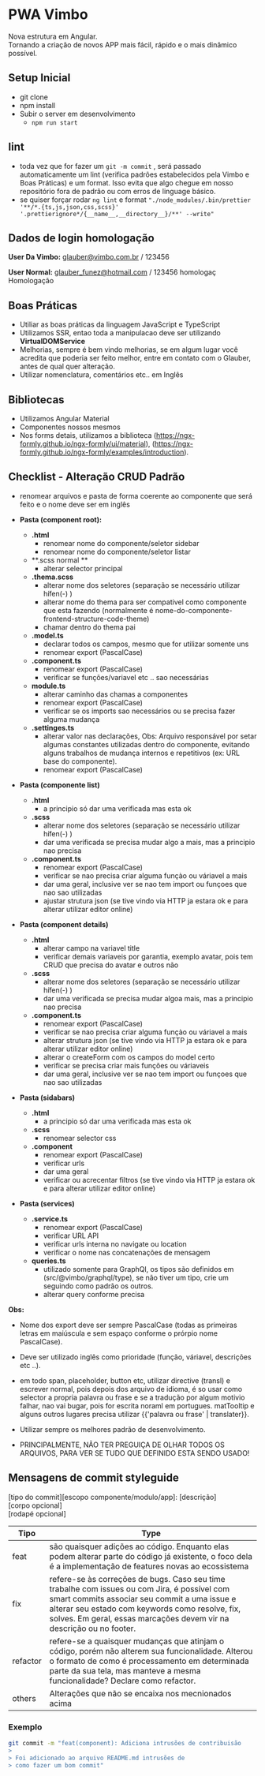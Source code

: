 # PWA Vimbo

Nova estrutura em Angular.<br>
Tornando a criação de novos APP mais fácil, rápido e o mais dinâmico possível.

## Setup Inicial

-   git clone
-   npm install
-   Subir o server em desenvolvimento
    -   `npm run start`

## lint

-   toda vez que for fazer um `git -m commit` , será passado automaticamente um lint (verifica padrões estabelecidos pela Vimbo e Boas Práticas) e um format.
    Isso evita que algo chegue em nosso repositório fora de padrão ou com erros de linguage básico.
-   se quiser forçar rodar `ng lint` e format `"./node_modules/.bin/prettier '**/*.{ts,js,json,css,scss}' '.prettierignore*/{__name__,__directory__}/**' --write"`

## Dados de login homologação

**User Da Vimbo:**
glauber@vimbo.com.br / 123456

**User Normal:**
glauber_funez@hotmail.com / 123456 homologaç Homologação

## Boas Práticas

-   Utiliar as boas práticas da linguagem JavaScript e TypeScript
-   Utilizamos SSR, entao toda a manipulacao deve ser utilizando **VirtualDOMService**
-   Melhorias, sempre é bem vindo melhorias, se em algum lugar você acredita que poderia ser feito melhor, entre em contato com o Glauber, antes de qual quer alteração.
-   Utilizar nomenclatura, comentários etc.. em Inglês

## Bibliotecas

-   Utilizamos Angular Material
-   Componentes nossos mesmos
-   Nos forms detais, utilizamos a biblioteca (https://ngx-formly.github.io/ngx-formly/ui/material), (https://ngx-formly.github.io/ngx-formly/examples/introduction).

## Checklist - Alteração CRUD Padrão

- renomear arquivos e pasta de forma coerente ao componente que será feito e o nome deve ser em inglês

- **Pasta (component root):**
	- **.html**
		- renomear nome do componente/seletor sidebar
		- renomear nome do componente/seletor listar
	- **.scss normal **
		- alterar selector principal
	- **.thema.scss**
		- alterar nome dos seletores (separação se necessário utilizar hífen(-) )
		- alterar nome do thema para ser compativel como componente que esta fazendo (normalmente é nome-do-componente-frontend-structure-code-theme)
		- chamar dentro do thema pai
	- **.model.ts**
		- declarar todos os campos, mesmo que for utilizar somente uns
		- renomear export (PascalCase)
	- **.component.ts**
		- renomear export (PascalCase)
		- verificar se funções/variavel etc .. sao necessárias
	- **module.ts**
		- alterar caminho das chamas a componentes
		- renomear export (PascalCase)
		- verificar se os imports sao necessários ou se precisa fazer alguma mudança
	- **.settinges.ts**
		- alterar valor nas declarações, Obs: Arquivo responsável por setar algumas constantes utilizadas dentro do componente, evitando alguns trabalhos de mudança internos e repetitivos (ex: URL base do componente).
		- renomear export (PascalCase)


- **Pasta (componente list)**
	- **.html**
		- a principio só dar uma verificada mas esta ok
	- **.scss**
		- alterar nome dos seletores (separação se necessário utilizar hífen(-) )
		- dar uma verificada se precisa mudar algo a mais, mas a principio nao precisa
	- **.component.ts**
		- renomear export (PascalCase)
		- verificar se nao precisa criar alguma funçào ou váriavel a mais
		- dar uma geral, inclusive ver se nao tem import ou funçoes que nao sao utilizadas
		- ajustar strutura json (se tive vindo via HTTP ja estara ok e para alterar utilizar editor online)


- **Pasta (component details)**
	- **.html**
		- alterar campo na variavel title
		- verificar demais variaveis por garantia, exemplo avatar, pois tem CRUD que precisa do avatar e outros não
	- **.scss**
		- alterar nome dos seletores (separação se necessário utilizar hífen(-) )
		- dar uma verificada se precisa mudar algoa mais, mas a principio nao precisa
	- **.component.ts**
		- renomear export (PascalCase)
		- verificar se nao precisa criar alguma funçào ou váriavel a mais
		- alterar strutura json (se tive vindo via HTTP ja estara ok e para alterar utilizar editor online)
		- alterar o createForm com os campos do model certo
		- verificar se precisa criar mais funções ou váriaveis
		- dar uma geral, inclusive ver se nao tem import ou funçoes que nao sao utilizadas


- **Pasta (sidabars)**
	- **.html** 
		- a principio só dar uma verificada mas esta ok
	- **.scss**
		- renomear selector css
	- **.component**
		- renomear export (PascalCase)
		- verificar urls
		- dar uma geral
		- verificar ou acrecentar filtros (se tive vindo via HTTP ja estara ok e para alterar utilizar editor online)
		
		
- **Pasta (services)**
	- **.service.ts**
		- renomear export (PascalCase)
		- verificar URL API
		- verificar urls interna no navigate ou location
		- verificar o nome nas concatenações de mensagem
	- **queries.ts**
		- utilizado somente para GraphQl, os tipos são definidos em (src/@vimbo/graphql/type), se não tiver um tipo, crie um seguindo como padrão os outros.
		- alterar query conforme precisa

**Obs:**

-   Nome dos export deve ser sempre PascalCase (todas as primeiras letras em maiúscula e sem espaço conforme o prórpio nome PascalCase).
-   Deve ser utilizado inglês como prioridade (função, váriavel, descrições etc ..).
-   em todo span, placeholder, button etc, utilizar directive (transl) e escrever normal, pois depois dos arquivo de idioma, é so usar como selector a propria palavra ou frase e se a tradução por algum motivio falhar, nao vai bugar, pois for escrita noraml em portugues.
    matTooltip e alguns outros lugares precisa utilizar {{'palavra ou frase' | translater}}.
-   Utilizar sempre os melhores padrão de desenvolvimento.

-   PRINCIPALMENTE, NÃO TER PREGUIÇA DE OLHAR TODOS OS ARQUIVOS, PARA VER SE TUDO QUE DEFINIDO ESTA SENDO USADO!

## Mensagens de commit styleguide

[tipo do commit][escopo componente/modulo/app]: [descrição]<br>
[corpo opcional]<br>
[rodapé opcional]

Tipo | Type
------------ | -------------
feat | são quaisquer adições ao código. Enquanto elas podem alterar parte do código já existente, o foco dela é a implementação de features novas ao ecossistema
fix | refere-se às correções de bugs. Caso seu time trabalhe com issues ou com Jira, é possível com smart commits associar seu commit a uma issue e alterar seu estado com keywords como resolve, fix, solves. Em geral, essas marcações devem vir na descrição ou no footer.
refactor | refere-se a quaisquer mudanças que atinjam o código, porém não alterem sua funcionalidade. Alterou o formato de como é processamento em determinada parte da sua tela, mas manteve a mesma funcionalidade? Declare como refactor.
others | Alterações que não se encaixa nos mecnionados acima

### Exemplo
```bash
git commit -m "feat(component): Adiciona intrusões de contribuisão
>
> Foi adicionado ao arquivo README.md intrusões de
> como fazer um bom commit"
``` 
